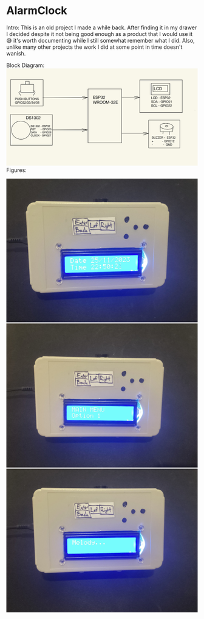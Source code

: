 # AlarmClock
Intro:
This is an old project I made a while back. After finding it in my drawer I decided despite it not being good enough as a product that I would use it 😅  it's worth documenting while I still somewhat remember what I did. Also, unlike many other projects the work I did at some point in time doesn't wanish.

Block Diagram:
![Alt text](Images/IMG_0636.jpeg)
Figures:

![Alt text](Images/IMG_0632.jpeg)
![Alt text](Images/IMG_0629.jpeg)
![Alt text](Images/IMG_0631.jpeg)
